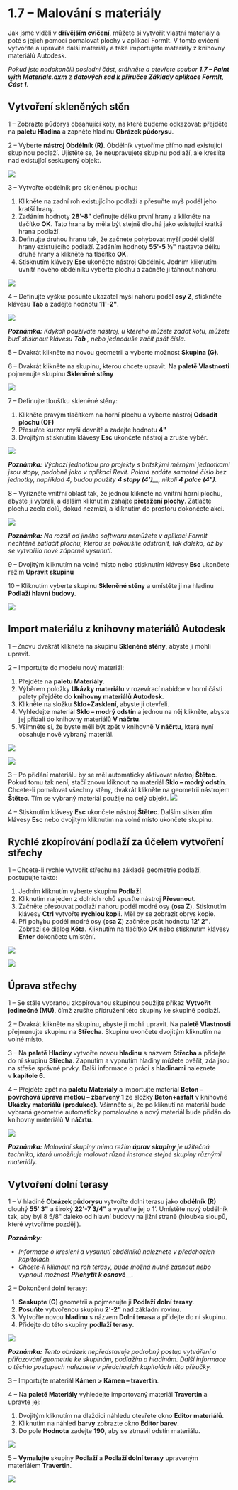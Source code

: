 # 1.7 – Malování s materiály

Jak jsme viděli v **dřívějším cvičení**, můžete si vytvořit vlastní materiály a poté s jejich pomocí pomalovat plochy v aplikaci FormIt. V tomto cvičení vytvoříte a upravíte další materiály a také importujete materiály z knihovny materiálů Autodesk.

_Pokud jste nedokončili poslední část, stáhněte a otevřete soubor_ _**1.7 – Paint with Materials.axm**_ _z_ _**datových sad k příručce Základy aplikace FormIt, Část 1**._

## **Vytvoření skleněných stěn**

1 – Zobrazte půdorys obsahující kóty, na které budeme odkazovat: přejděte na **paletu Hladina** a zapněte hladinu **Obrázek půdorysu**.

2 – Vyberte **nástroj Obdélník \(R\)**. Obdélník vytvoříme přímo nad existující skupinou podlaží. Ujistěte se, že neupravujete skupinu podlaží, ale kreslíte nad existující seskupený objekt.

![](../../.gitbook/assets/0%20%283%29.png)

3 – Vytvořte obdélník pro skleněnou plochu:

1. Klikněte na zadní roh existujícího podlaží a přesuňte myš podél jeho kratší hrany.
2. Zadáním hodnoty **28’-8"** definujte délku první hrany a klikněte na tlačítko **OK**. Tato hrana by měla být stejně dlouhá jako existující krátká hrana podlaží.
3. Definujte druhou hranu tak, že začnete pohybovat myší podél delší hrany existujícího podlaží. Zadáním hodnoty **55'-5 ½"** nastavte délku druhé hrany a klikněte na tlačítko **OK**.
4. Stisknutím klávesy **Esc** ukončete nástroj Obdélník. Jedním kliknutím uvnitř nového obdélníku vyberte plochu a začněte ji táhnout nahoru.

![](../../.gitbook/assets/1%20%283%29.png)

4 – Definujte výšku: posuňte ukazatel myši nahoru podél **osy Z**, stiskněte klávesu **Tab** a zadejte hodnotu **11'-2"**.

![](../../.gitbook/assets/2%20%284%29.png)

_**Poznámka:**_ _Kdykoli používáte nástroj, u kterého můžete zadat kótu, můžete buď stisknout klávesu_ _**Tab**_ _, nebo jednoduše začít psát čísla._

5 – Dvakrát klikněte na novou geometrii a vyberte možnost **Skupina \(G\)**.

6 – Dvakrát klikněte na skupinu, kterou chcete upravit. Na **paletě Vlastnosti** pojmenujte skupinu **Skleněné stěny**

![](../../.gitbook/assets/3%20%283%29.png)

7 – Definujte tloušťku skleněné stěny:

1. Klikněte pravým tlačítkem na horní plochu a vyberte nástroj **Odsadit plochu \(OF\)**
2. Přesuňte kurzor myši dovnitř a zadejte hodnotu **4"**
3. Dvojitým stisknutím klávesy **Esc** ukončete nástroj a zrušte výběr.

![](../../.gitbook/assets/4%20%2817%29.png)

​_**Poznámka:**_ _Výchozí jednotkou pro projekty s britskými měrnými jednotkami jsou stopy, podobně jako v aplikaci Revit. Pokud zadáte samotné číslo bez jednotky, například_ _**4**, budou použity_ _**4 stopy \(4’\)**__, nikoli_ _**4 palce \(4"\)**._

8 – Vyřízněte vnitřní oblast tak, že jednou kliknete na vnitřní horní plochu, abyste ji vybrali, a dalším kliknutím zahajte **přetažení plochy**. Zatlačte plochu zcela dolů, dokud nezmizí, a kliknutím do prostoru dokončete akci.

![](../../.gitbook/assets/5%20%2812%29.png)

_**Poznámka:**_ _Na rozdíl od jiného softwaru nemůžete v aplikaci FormIt nechtěně zatlačit plochu, kterou se pokoušíte odstranit, tak daleko, až by se vytvořilo nové záporné vysunutí._

9 – Dvojitým kliknutím na volné místo nebo stisknutím klávesy **Esc** ukončete režim **Upravit skupinu**

10 – Kliknutím vyberte skupinu **Skleněné stěny** a umístěte ji na hladinu **Podlaží hlavní budovy**.

![](../../.gitbook/assets/6%20%2813%29.png)

## **Import materiálu z knihovny materiálů Autodesk**

1 –·Znovu dvakrát klikněte na skupinu **Skleněné stěny**, abyste ji mohli upravit.

2 – Importujte do modelu nový materiál:

1. Přejděte na **paletu Materiály**.
2. Výběrem položky **Ukázky materiálu** v rozevírací nabídce v horní části palety přejděte do **knihovny materiálů Autodesk**.
3. Klikněte na složku **Sklo+Zasklení**, abyste ji otevřeli.
4. Vyhledejte materiál **Sklo – modrý odstín** a jednou na něj klikněte, abyste jej přidali do knihovny materiálů **V náčrtu**.
5. Všimněte si, že byste měli být zpět v knihovně **V náčrtu**, která nyní obsahuje nově vybraný materiál.

![](../../.gitbook/assets/7%20%288%29.png)

![](../../.gitbook/assets/8%20%288%29.png)

3 – Po přidání materiálu by se měl automaticky aktivovat nástroj **Štětec**. Pokud tomu tak není, stačí znovu kliknout na materiál **Sklo – modrý odstín**. Chcete-li pomalovat všechny stěny, dvakrát klikněte na geometrii nástrojem **Štětec**. Tím se vybraný materiál použije na celý objekt. ![](../../.gitbook/assets/9%20%281%29.png)​

4 – Stisknutím klávesy **Esc** ukončete nástroj **Štětec**. Dalším stisknutím klávesy **Esc** nebo dvojitým kliknutím na volné místo ukončete skupinu.

## **Rychlé zkopírování podlaží za účelem vytvoření střechy**

1 – Chcete-li rychle vytvořit střechu na základě geometrie podlaží, postupujte takto:

1. Jedním kliknutím vyberte skupinu **Podlaží**.
2. Kliknutím na jeden z dolních rohů spusťte nástroj **Přesunout**.
3. Začněte přesouvat podlaží nahoru podél modré osy \(**osa Z**\). Stisknutím klávesy **Ctrl** vytvořte **rychlou kopii**. Měl by se zobrazit obrys kopie. ​
4. Při pohybu podél modré osy \(**osa Z**\) začněte psát hodnotu **12' 2"**. Zobrazí se dialog **Kóta**. Kliknutím na tlačítko **OK** nebo stisknutím klávesy **Enter** dokončete umístění.

![](../../.gitbook/assets/10%20%281%29.png)

![](../../.gitbook/assets/11%20%281%29.png)

## **Úprava střechy**

1 – Se stále vybranou zkopírovanou skupinou použijte příkaz **Vytvořit jedinečné \(MU\)**, čímž zrušíte přidružení této skupiny ke skupině podlaží.

2 – Dvakrát klikněte na skupinu, abyste ji mohli upravit. Na **paletě Vlastnosti** přejmenujte skupinu na **Střecha**. Skupinu ukončete dvojitým kliknutím na volné místo.

3 – Na **paletě Hladiny** vytvořte novou **hladinu** s názvem **Střecha** a přidejte do ní skupinu **Střecha**. Zapnutím a vypnutím hladiny můžete ověřit, zda jsou na střeše správné prvky. Další informace o práci s **hladinami** naleznete v **kapitole 6**.

4 – Přejděte zpět na **paletu Materiály** a importujte materiál **Beton – povrchová úprava metlou – zbarvený 1** ze složky **Beton+asfalt** v knihovně **Ukázky materiálů** **\(produkce\)**. Všimněte si, že po kliknutí na materiál bude vybraná geometrie automaticky pomalována a nový materiál bude přidán do knihovny materiálů **V náčrtu**.

![](../../.gitbook/assets/12.jpeg)

_**Poznámka:**_ _Malování skupiny mimo režim_ _**úprav skupiny**_ _je užitečná technika, která umožňuje malovat různé instance stejné skupiny různými materiály._

## **Vytvoření dolní terasy**

1 – V hladině **Obrázek půdorysu** vytvořte dolní terasu jako **obdélník \(R\)** dlouhý **55' 3"** a široký **22'-7 3/4"** a vysuňte jej o 1’. Umístěte nový obdélník tak, aby byl 8 5/8" daleko od hlavní budovy na jižní straně \(hloubka sloupů, které vytvoříme později\).

_**Poznámky**:_

* _Informace o kreslení a vysunutí obdélníků naleznete v předchozích kapitolách._
* _Chcete-li kliknout na roh terasy, bude možná nutné zapnout nebo vypnout možnost_ _**Přichytit k osnově**___.

2 – Dokončení dolní terasy:

1. **Seskupte \(G\)** geometrii a pojmenujte ji **Podlaží dolní terasy**.
2. **Posuňte** vytvořenou skupinu **2'-2"** nad základní rovinu.
3. Vytvořte novou **hladinu** s názvem **Dolní terasa** a přidejte do ní skupinu.
4. Přidejte do této skupiny **podlaží terasy**.

![](../../.gitbook/assets/13%20%281%29.png)

_**Poznámka:**_ _Tento obrázek nepředstavuje podrobný postup vytváření a přiřazování geometrie ke skupinám, podlažím a hladinám. Další informace o těchto postupech naleznete v předchozích kapitolách této příručky._

3 – Importujte materiál **Kámen &gt; Kámen – travertin**.

4 – Na **paletě Materiály** vyhledejte importovaný materiál **Travertin** a upravte jej:

1. Dvojitým kliknutím na dlaždici náhledu otevřete okno **Editor materiálů**.
2. Kliknutím na náhled **barvy** zobrazte okno **Editor barev**.
3. Do pole **Hodnota** zadejte **190**, aby se ztmavil odstín materiálu.

![](../../.gitbook/assets/14%20%282%29.png)

5 – **Vymalujte** skupiny **Podlaží** a **Podlaží dolní terasy** upraveným materiálem **Travertin**.

![](../../.gitbook/assets/15.jpeg)

